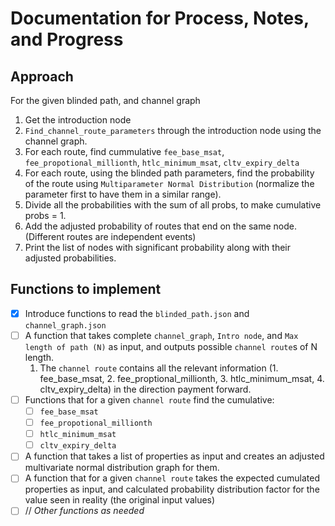 # Documentation for Process, Notes, and Progress

## Approach

For the given blinded path, and channel graph

1. Get the introduction node
2. `Find_channel_route_parameters` through the introduction node using the channel graph.
3. For each route, find cummulative `fee_base_msat`, `fee_propotional_millionth`, `htlc_minimum_msat`, `cltv_expiry_delta`
4. For each route, using the blinded path parameters, find the probability of the route using `Multiparameter Normal Distribution` (normalize the parameter first to have them in a similar range).
5. Divide all the probabilities with the sum of all probs, to make cumulative probs = 1.
6. Add the adjusted probability of routes that end on the same node. (Different routes are independent events)
7. Print the list of nodes with significant probability along with their adjusted probabilities.

## Functions to implement

- [x] Introduce functions to read the `blinded_path.json` and `channel_graph.json`
- [ ] A function that takes complete `channel_graph`, `Intro node`, and `Max length of path (N)` as input, and outputs possible `channel route`s of N length.
    1. The `channel route` contains all the relevant information (1. fee_base_msat, 2. fee_proptional_millionth, 3. htlc_minimum_msat, 4. cltv_expiry_delta) in the direction payment forward.
- [ ] Functions that for a given `channel route` find the cumulative:
    - [ ] `fee_base_msat`
    - [ ] `fee_propotional_millionth`
    - [ ] `htlc_minimum_msat`
    - [ ] `cltv_expiry_delta`
- [ ] A function that takes a list of properties as input and creates an adjusted multivariate normal distribution graph for them.
- [ ] A function that for a given `channel route` takes the expected cumulated properties as input, and calculated probability distribution factor for the value seen in reality (the original input values)
- [ ] // _Other functions as needed_